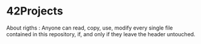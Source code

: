 # 42Projects

About rigths :
  Anyone can read, copy, use, modify every single file contained in this repository, if, and only if they leave the header untouched.

